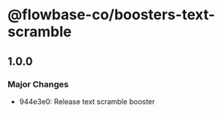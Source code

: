# @flowbase-co/boosters-text-scramble

## 1.0.0

### Major Changes

- 944e3e0: Release text scramble booster
